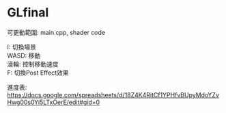 # GLfinal

可更動範圍: main.cpp, shader code <br/>

I: 切換場景 <br/>
WASD: 移動 <br/>
滾輪: 控制移動速度 <br/>
F: 切換Post Effect效果 <br/>

進度表: https://docs.google.com/spreadsheets/d/18Z4K4RitCf1YPHfvBUpyMdoYZvHwg00s0Yi5LTxOerE/edit#gid=0 <br/>
